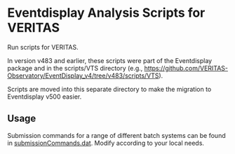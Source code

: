 # Eventdisplay Analysis Scripts for VERITAS

Run scripts for VERITAS.

In version v483 and earlier, these scripts were part of the Eventdisplay package and in the scripts/VTS directory (e.g., https://github.com/VERITAS-Observatory/EventDisplay_v4/tree/v483/scripts/VTS).

Scripts are moved into this separate directory to make the migration to Eventdisplay v500 easier.

## Usage

Submission commands for a range of different batch systems can be found in [submissionCommands.dat](./scripts/submissionCommands.dat). Modify according to your local needs.
